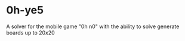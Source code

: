 # 0h-ye5
A solver for the mobile game "0h n0" with the ability to solve generate boards up to 20x20
